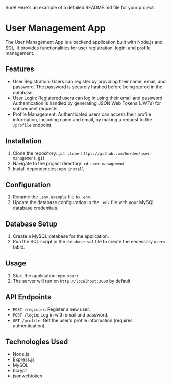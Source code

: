 Sure! Here's an example of a detailed README.md file for your project:

# User Management App

The User Management App is a backend application built with Node.js and SQL. It provides functionalities for user registration, login, and profile management.

## Features

- User Registration: Users can register by providing their name, email, and password. The password is securely hashed before being stored in the database.
- User Login: Registered users can log in using their email and password. Authentication is handled by generating JSON Web Tokens (JWTs) for subsequent requests.
- Profile Management: Authenticated users can access their profile information, including name and email, by making a request to the `/profile` endpoint.

## Installation

1. Clone the repository: `git clone https://github.com/hexdee/user-management.git`
2. Navigate to the project directory: `cd user-management`
3. Install dependencies: `npm install`

## Configuration

1. Rename the `.env.example` file to `.env`.
2. Update the database configuration in the `.env` file with your MySQL database credentials.

## Database Setup

1. Create a MySQL database for the application.
2. Run the SQL script in the `database.sql` file to create the necessary `users` table.

## Usage

1. Start the application: `npm start`
2. The server will run on `http://localhost:3000` by default.

## API Endpoints

- `POST /register`: Register a new user.
- `POST /login`: Log in with email and password.
- `GET /profile`: Get the user's profile information (requires authentication).

## Technologies Used

- Node.js
- Express.js
- MySQL
- bcrypt
- jsonwebtoken